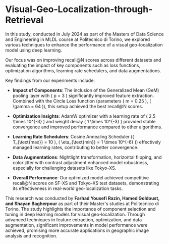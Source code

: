 # Visual-Geo-Localization-through-Retrieval

In this study, conducted in July 2024 as part of the Masters of Data Science and Engineering in MLDL course at Politecnico di Torino, we explored various techniques to enhance the performance of a visual geo-localization model using deep learning.

Our focus was on improving recall@N scores across different datasets and evaluating the impact of key components such as loss functions, optimization algorithms, learning rate schedulers, and data augmentations.

Key findings from our experiments include:

- **Impact of Components**: The inclusion of the Generalized Mean (GeM) pooling layer with \( p = 3 \) significantly improved feature extraction. Combined with the Circle Loss function (parameters \( m = 0.25 \), \( \gamma = 64 \)), this setup achieved the best recall@N scores.
  
- **Optimization Insights**: AdamW optimizer with a learning rate of \( 2.5 \times 10^{-3} \) and weight decay \( 1 \times 10^{-3} \) provided stable convergence and improved performance compared to other algorithms.
  
- **Learning Rate Schedulers**: Cosine Annealing Scheduler (\( T_{\text{max}} = 10 \), \( \eta_{\text{min}} = 1 \times 10^{-6} \)) effectively managed learning rates, contributing to better convergence.

- **Data Augmentations**: Nightlight transformation, horizontal flipping, and color jitter with contrast adjustment enhanced model robustness, especially for challenging datasets like Tokyo-XS.

- **Overall Performance**: Our optimized model achieved competitive recall@N scores on SF-XS and Tokyo-XS test datasets, demonstrating its effectiveness in real-world geo-localization tasks.

This research was conducted by **Farhad Yousefi Razin, Hamed Goldoust, and Shayan Bagherpour** as part of their Master's studies at Politecnico di Torino. The study highlights the importance of component selection and tuning in deep learning models for visual geo-localization. Through advanced techniques in feature extraction, optimization, and data augmentation, significant improvements in model performance were achieved, promising more accurate applications in geographic image analysis and recognition.
